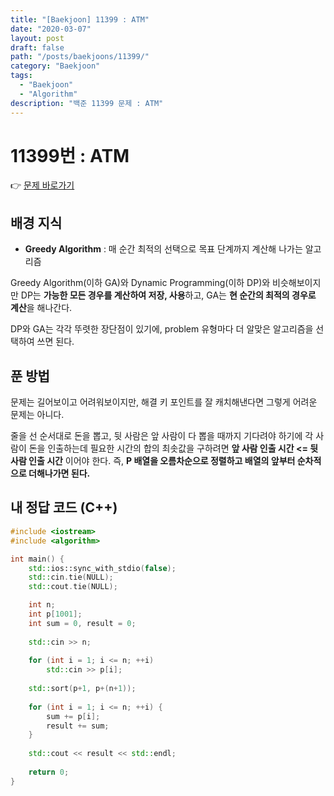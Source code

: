 ```yaml
---
title: "[Baekjoon] 11399 : ATM"
date: "2020-03-07"
layout: post
draft: false
path: "/posts/baekjoons/11399/"
category: "Baekjoon"
tags:
  - "Baekjoon"
  - "Algorithm"
description: "백준 11399 문제 : ATM"
---
```


# 11399번 : ATM

👉 [문제 바로가기](https://www.acmicpc.net/problem/11399)



## 배경 지식
- **Greedy Algorithm** : 매 순간 최적의 선택으로 목표 단계까지 계산해 나가는 알고리즘

Greedy Algorithm(이하 GA)와 Dynamic Programming(이하 DP)와 비슷해보이지만 DP는 **가능한 모든 경우를 계산하여 저장, 사용**하고, GA는 **현 순간의 최적의 경우로 계산**을 해나간다.

DP와 GA는 각각 뚜렷한 장단점이 있기에, problem 유형마다 더 알맞은 알고리즘을 선택하여 쓰면 된다.




## 푼 방법
문제는 길어보이고 어려워보이지만, 해결 키 포인트를 잘 캐치해낸다면 그렇게 어려운 문제는 아니다.

줄을 선 순서대로 돈을 뽑고, 뒷 사람은 앞 사람이 다 뽑을 때까지 기다려야 하기에 각 사람이 돈을 인출하는데 필요한 시간의 합의 최솟값을 구하려면 **앞 사람 인출 시간 <= 뒷 사람 인출 시간** 이어야 한다. 즉, **P 배열을 오름차순으로 정렬하고 배열의 앞부터 순차적으로 더해나가면 된다.**






## 내 정답 코드 (C++)

~~~c++
#include <iostream>
#include <algorithm>

int main() {
	std::ios::sync_with_stdio(false);
	std::cin.tie(NULL); 
	std::cout.tie(NULL);

	int n;
	int p[1001];
	int sum = 0, result = 0;
	
	std::cin >> n;
	
	for (int i = 1; i <= n; ++i)
		std::cin >> p[i];
	
	std::sort(p+1, p+(n+1));
	
	for (int i = 1; i <= n; ++i) {
		sum += p[i];
		result += sum;
	}
	
	std::cout << result << std::endl;
    
	return 0;
}
~~~
